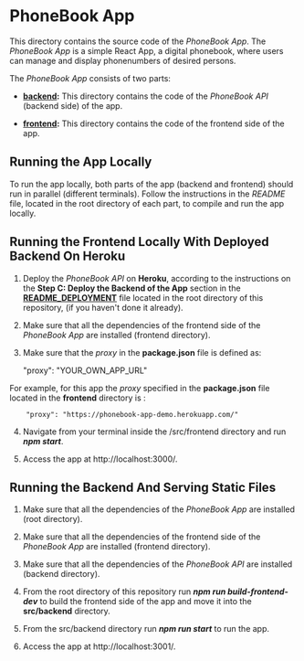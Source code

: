 # PhoneBook App

This directory contains the source code of the *PhoneBook App*. The *PhoneBook App* is a simple React App, a digital phonebook, where users can manage and display phonenumbers of desired persons.

The *PhoneBook App* consists of two parts:

* [**backend**](https://github.com/katerina-tziala/phonebook_app/tree/master/src/backend)**:** This directory contains the code of the *PhoneBook API* (backend side) of the app. 

* [**frontend**](https://github.com/katerina-tziala/phonebook_app/tree/master/src/frontend)**:** This directory contains the code of the frontend side of the app.


## Running the App Locally

To run the app locally, both parts of the app (backend and frontend) should run in parallel (different terminals). Follow the instructions in the *README* file, located in the root directory of each part, to compile and run the app locally.


## Running the Frontend Locally With Deployed Backend On Heroku

1. Deploy the *PhoneBook API* on **Heroku**, according to the instructions on the **Step C: Deploy the Backend of the App** section in the [**README_DEPLOYMENT**](https://github.com/katerina-tziala/phonebook_app/blob/master/README_DEPLOYMENT.md) file located in the root directory of this repository, (if you haven't done it already).

2. Make sure that all the dependencies of the frontend side of the *PhoneBook App* are installed (frontend directory).

3. Make sure that the *proxy* in the **package.json** file is defined as:
    
     "proxy": "YOUR_OWN_APP_URL"

For example, for this app the *proxy* specified in the **package.json** file located in the **frontend** directory is :

        "proxy": "https://phonebook-app-demo.herokuapp.com/"

4. Navigate from your terminal inside the /src/frontend directory and run ***npm start***.

5. Access the app at http://localhost:3000/.


## Running the Backend And Serving Static Files

1. Make sure that all the dependencies of the *PhoneBook App* are installed (root directory).

2. Make sure that all the dependencies of the frontend side of the *PhoneBook App* are installed (frontend directory).

3. Make sure that all the dependencies of the *PhoneBook API* are installed (backend directory).

4. From the root directory of this repository run ***npm run build-frontend-dev*** to build the frontend side of the app and move it into the **src/backend** directory.

4. From the src/backend directory run ***npm run start*** to run the app.

5. Access the app at http://localhost:3001/.